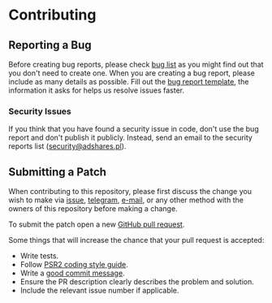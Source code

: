 # Contributing

## Reporting a Bug

Before creating bug reports, please check [bug list] as you might find out that
you don't need to create one. When you are creating a bug report, please include
as many details as possible. Fill out the [bug report template], the information
it asks for helps us resolve issues faster.

### Security Issues

If you think that you have found a security issue in code, don't use the bug
report and don't publish it publicly. Instead, send an email to the security
reports list ([security@adshares.pl][security_email]).

## Submitting a Patch

When contributing to this repository, please first discuss the change you wish
to make via [issue][issues], [telegram], [e-mail][tech_email], or any other
method with the owners of this repository before making a change.

To submit the patch open a new [GitHub pull request][pr].

Some things that will increase the chance that your pull request is accepted:

- Write tests.
- Follow [PSR2 coding style guide][style].
- Write a [good commit message][commit].
- Ensure the PR description clearly describes the problem and solution. 
- Include the relevant issue number if applicable.

[bug list]: https://github.com/adshares/php-ads-client/labels/Bug
[bug report template]: https://github.com/adshares/php-ads-client/issues/new?template=bug_report.md&labels=Bug
[issues]: https://github.com/adshares/php-ads-client/issues
[telegram]: https://t.me/adshares
[tech_email]: mailto:tech@adshares.pl
[security_email]: mailto:security@adshares.pl
[pr]: https://github.com/adshares/php-ads-client/compare/
[style]: https://www.php-fig.org/psr/psr-2/
[commit]: http://tbaggery.com/2008/04/19/a-note-about-git-commit-messages.html

